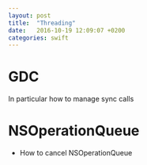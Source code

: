 ```yaml
---
layout: post
title:  "Threading"
date:   2016-10-19 12:09:07 +0200
categories: swift
---
```


# GDC 

In particular how to manage sync calls

# NSOperationQueue

* How to cancel NSOperationQueue

